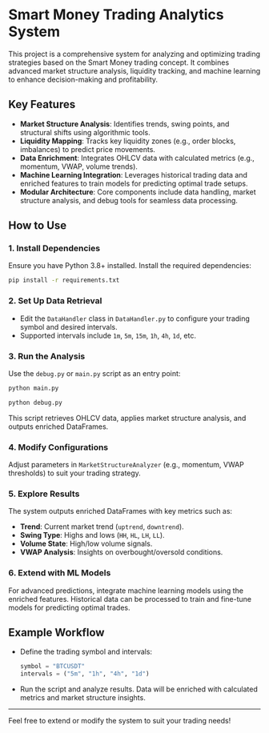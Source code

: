 
# Smart Money Trading Analytics System

This project is a comprehensive system for analyzing and optimizing trading strategies based on the Smart Money trading concept. It combines advanced market structure analysis, liquidity tracking, and machine learning to enhance decision-making and profitability.

## Key Features
- **Market Structure Analysis**: Identifies trends, swing points, and structural shifts using algorithmic tools.
- **Liquidity Mapping**: Tracks key liquidity zones (e.g., order blocks, imbalances) to predict price movements.
- **Data Enrichment**: Integrates OHLCV data with calculated metrics (e.g., momentum, VWAP, volume trends).
- **Machine Learning Integration**: Leverages historical trading data and enriched features to train models for predicting optimal trade setups.
- **Modular Architecture**: Core components include data handling, market structure analysis, and debug tools for seamless data processing.

## How to Use

### 1. Install Dependencies
Ensure you have Python 3.8+ installed. Install the required dependencies:
```bash
pip install -r requirements.txt
```

### 2. Set Up Data Retrieval
- Edit the `DataHandler` class in `DataHandler.py` to configure your trading symbol and desired intervals.
- Supported intervals include `1m`, `5m`, `15m`, `1h`, `4h`, `1d`, etc.

### 3. Run the Analysis
Use the `debug.py` or `main.py` script as an entry point:
```bash
python main.py
```
```bash
python debug.py
```
This script retrieves OHLCV data, applies market structure analysis, and outputs enriched DataFrames.

### 4. Modify Configurations
Adjust parameters in `MarketStructureAnalyzer` (e.g., momentum, VWAP thresholds) to suit your trading strategy.

### 5. Explore Results
The system outputs enriched DataFrames with key metrics such as:
- **Trend**: Current market trend (`uptrend`, `downtrend`).
- **Swing Type**: Highs and lows (`HH`, `HL`, `LH`, `LL`).
- **Volume State**: High/low volume signals.
- **VWAP Analysis**: Insights on overbought/oversold conditions.

### 6. Extend with ML Models
For advanced predictions, integrate machine learning models using the enriched features. Historical data can be processed to train and fine-tune models for predicting optimal trades.

## Example Workflow
- Define the trading symbol and intervals:
  ```python
  symbol = "BTCUSDT"
  intervals = ("5m", "1h", "4h", "1d")
  ```
- Run the script and analyze results. Data will be enriched with calculated metrics and market structure insights.

---

Feel free to extend or modify the system to suit your trading needs!
